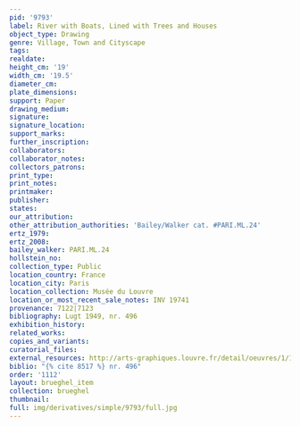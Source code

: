 ```yaml
---
pid: '9793'
label: River with Boats, Lined with Trees and Houses
object_type: Drawing
genre: Village, Town and Cityscape
tags: 
realdate: 
height_cm: '19'
width_cm: '19.5'
diameter_cm: 
plate_dimensions: 
support: Paper
drawing_medium: 
signature: 
signature_location: 
support_marks: 
further_inscription: 
collaborators: 
collaborator_notes: 
collectors_patrons: 
print_type: 
print_notes: 
printmaker: 
publisher: 
states: 
our_attribution: 
other_attribution_authorities: 'Bailey/Walker cat. #PARI.ML.24'
ertz_1979: 
ertz_2008: 
bailey_walker: PARI.ML.24
hollstein_no: 
collection_type: Public
location_country: France
location_city: Paris
location_collection: Musée du Louvre
location_or_most_recent_sale_notes: INV 19741
provenance: 7122|7123
bibliography: Lugt 1949, nr. 496
exhibition_history: 
related_works: 
copies_and_variants: 
curatorial_files: 
external_resources: http://arts-graphiques.louvre.fr/detail/oeuvres/1/109883-Riviere-avec-des-barques-et-des-cannots-bordee-darbres-et-de-maisons
biblio: "{% cite 8517 %} nr. 496"
order: '1112'
layout: brueghel_item
collection: brueghel
thumbnail: 
full: img/derivatives/simple/9793/full.jpg
---
```

